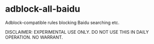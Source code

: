 # adblock-all-baidu
Adblock-compatible rules blocking Baidu searching etc. 

DISCLAIMER: EXPERIMENTAL USE ONLY. DO NOT USE THIS IN DAILY OPERATION. NO WARRANT. 
